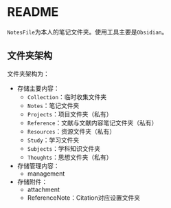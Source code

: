 # README

`NotesFile`为本人的笔记文件夹。使用工具主要是`Obsidian`。

## 文件夹架构

文件夹架构为：
- 存储主要内容：
	- `Collection`：临时收集文件夹
	- `Notes`：笔记文件夹
	- `Projects`：项目文件夹（私有）
	- `Reference`：文献与文献内容笔记文件夹（私有）
	- `Resources`：资源文件夹（私有）
	- `Study`：学习文件夹
	- `Subjects`：学科知识文件夹
	- `Thoughts`：思想文件夹（私有）
- 存储管理内容：
	- management
- 存储附件：
	- attachment
	- ReferenceNote：Citation对应设置文件夹
